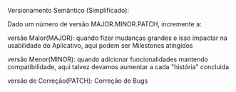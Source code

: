 Versionamento Semântico (Simplificado):

Dado um número de versão MAJOR.MINOR.PATCH, incremente a:

versão Maior(MAJOR): quando fizer mudanças grandes e isso impactar na usabilidade do Aplicativo, aqui podem ser Milestones atingidos

versão Menor(MINOR): quando adicionar funcionalidades mantendo compatibilidade, aqui talvez devamos aumentar a cada "história" concluida

versão de Correção(PATCH): Correção de Bugs
